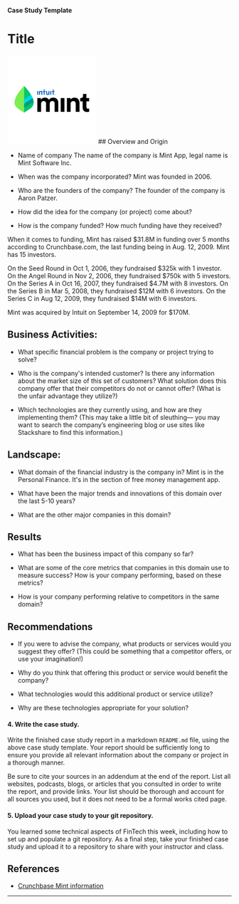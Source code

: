 **Case Study Template**


# Title
<img src ="images/mint-2.png" alt="mint" width="200"/>
## Overview and Origin

* Name of company
The name of the company is Mint App, legal name is Mint Software Inc.
* When was the company incorporated?
Mint was founded in 2006.
* Who are the founders of the company?
The founder of the company is Aaron Patzer.
* How did the idea for the company (or project) come about?

* How is the company funded? How much funding have they received?

When it comes to funding, Mint has raised $31.8M in funding over 5 months according to Crunchbase.com, the last funding being in Aug. 12, 2009. Mint has 15 investors.

On the Seed Round in Oct 1, 2006, they fundraised $325k with 1 investor.
On the Angel Round in Nov 2, 2006, they fundraised $750k with 5 investors.
On the Series A in Oct 16, 2007, they fundraised $4.7M with 8 investors.
On the Series B in Mar 5, 2008, they fundraised $12M with 6 investors.
On the Series C in Aug 12, 2009, they fundraised $14M with 6 investors.

Mint was acquired by Intuit on September 14, 2009 for $170M. 

## Business Activities:

* What specific financial problem is the company or project trying to solve?

* Who is the company's intended customer?  Is there any information about the market size of this set of customers?
What solution does this company offer that their competitors do not or cannot offer? (What is the unfair advantage they utilize?)

* Which technologies are they currently using, and how are they implementing them? (This may take a little bit of sleuthing–– you may want to search the company’s engineering blog or use sites like Stackshare to find this information.)


## Landscape:

* What domain of the financial industry is the company in?
Mint is in the Personal Finance. It's in the section of free money management app.
* What have been the major trends and innovations of this domain over the last 5-10 years?

* What are the other major companies in this domain?


## Results

* What has been the business impact of this company so far?

* What are some of the core metrics that companies in this domain use to measure success? How is your company performing, based on these metrics?

* How is your company performing relative to competitors in the same domain?


## Recommendations

* If you were to advise the company, what products or services would you suggest they offer? (This could be something that a competitor offers, or use your imagination!)

* Why do you think that offering this product or service would benefit the company?

* What technologies would this additional product or service utilize?

* Why are these technologies appropriate for your solution?


#### 4. Write the case study.

Write the finished case study report in a markdown `README.md` file, using the above case study template. Your report should be sufficiently long to ensure you provide all relevant information about the company or project in a thorough manner.

Be sure to cite your sources in an addendum at the end of the report. List all websites, podcasts, blogs, or articles that you consulted in order to write the report, and provide links. Your list should be thorough and account for all sources you used, but it does not need to be a formal works cited page.


#### 5. Upload your case study to your git repository.

You learned some technical aspects of FinTech this week, including how to set up and populate a git repository. As a final step, take your finished case study and upload it to a repository to share with your instructor and class.

## References

* [Crunchbase Mint information](https://www.crunchbase.com/organization/haveamint)

---